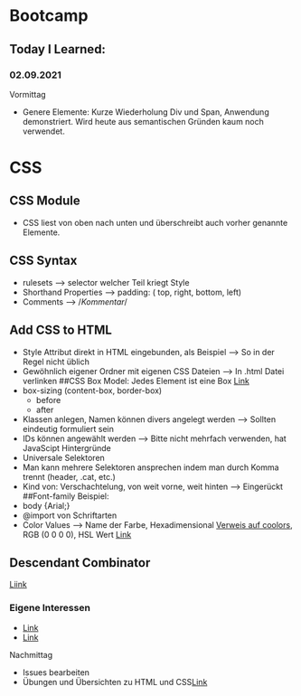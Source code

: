 # Bootcamp
## Today I Learned:
### 02.09.2021

Vormittag

- Genere Elemente: Kurze Wiederholung Div und Span, Anwendung demonstriert. Wird heute aus semantischen Gründen kaum noch verwendet.

# CSS
## CSS Module
- CSS liest von oben nach unten und überschreibt auch vorher genannte Elemente.
## CSS Syntax
- rulesets --> selector welcher Teil kriegt Style
- Shorthand Properties --> padding: ( top, right, bottom, left)
- Comments --> /*Kommentar*/
## Add CSS to HTML
- Style Attribut direkt in HTML eingebunden, als Beispiel --> So in der Regel nicht üblich
- Gewöhnlich eigener Ordner mit eigenen CSS Dateien --> In .html Datei verlinken
##CSS Box Model: Jedes Element ist eine Box [Link](https://wiki.selfhtml.org/wiki/Box-Modell)
- box-sizing (content-box, border-box)
  - before
  - after
- Klassen anlegen, Namen können divers angelegt werden --> Sollten eindeutig formuliert sein
- IDs können angewählt werden --> Bitte nicht mehrfach verwenden, hat JavaScipt Hintergründe
- Universale Selektoren
- Man kann mehrere Selektoren ansprechen indem man durch Komma trennt (header, .cat, etc.)
- Kind von: Verschachtelung, von weit vorne, weit hinten --> Eingerückt
##Font-family Beispiel:
- body {Arial;}
- @import von Schriftarten
- Color Values --> Name der Farbe, Hexadimensional [Verweis auf coolors](https://coolors.co/), RGB (0 0 0 0), HSL Wert [Link](http://www.kleines-lexikon.de/w/h/hsl.html)
## Descendant Combinator
[Liink](https://developer.mozilla.org/en-US/docs/Web/CSS/Descendant_combinator)


### Eigene Interessen
- [Link](https://t3n.de/news/github-pages-719396/)
- [Link](https://code.makery.ch/de/library/html-css/part1/)

Nachmittag
- Issues bearbeiten
- Übungen und Übersichten zu HTML und CSS[Link](https://www.html-seminar.de/css-definitionen-uebersicht.htm)

